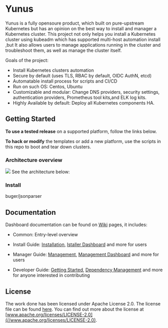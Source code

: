 # Yunus

Yunus is a fully opensoure product, which built on pure-upstream Kubernetes but has an opinion on the best way to install and manager a Kubernetes cluster. This project not only helps you install a Kubernetes cluster using kubeadm which has supported multi-host automation install  ,but It also allows users to manage applications running in the cluster and troubleshoot them, as well as manage the cluster itself.

Goals of the project:

- Install Kubernetes clusters automation
- Secure by default (uses TLS, RBAC by default, OIDC AuthN, etcd)
- Automatable install process for scripts and CI/CD
- Run on such OS: Centos, Ubuntu
- Customizable and modular: Change DNS providers, security settings, authentication providers, Prometheus tool kits,and ELK log kits.
- Highly Available by default: Deploy all Kubernetes components HA.

## Getting Started

**To use a tested release** on a supported platform, follow the links below.

**To hack or modify** the templates or add a new platform, use the scripts in this repo to boot and tear down clusters.

### Architecture overview
![](dcos/architecture.png)
See the architecture below:



### Install

buger/jsonparser

## Documentation

Dashboard documentation can be found on [Wiki](https://github.com/kubernetes/dashboard/wiki) pages, it includes:

* Common: Entry-level overview

* Install Guide: [Installation](https://github.com/ustackq/yunus/docs/Installation), [Istaller Dashboard](
https://github.com/ustackq/yunus/docs/Accessing-dashboard) and more for users

* Manager Guide: [Management](https://github.com/ustackq/yunus/docs/management), [Management Dashboard](
https://github.com/ustackq/yunus/docs/Accessing-dashboard) and more for users

* Developer Guide: [Getting Started](https://github.com/ustackq/yunus/docs/Getting-started), [Dependency
Management](https://github.com/ustackq/yunus/docs/Dependency-management) and more for anyone interested in contributing

## License

The work done has been licensed under Apache License 2.0. The license file can be found [here](LICENSE). You can find
out more about the license at [www.apache.org/licenses/LICENSE-2.0](//www.apache.org/licenses/LICENSE-2.0).



